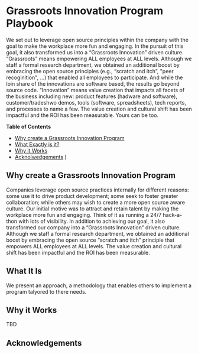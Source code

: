 # Grassroots Innovation Program Playbook

We set out to leverage open source principles within the company with the goal to make the workplace more fun and engaging. In the pursuit of this goal, it also transformed us into a “Grassroots Innovation” driven culture. “Grassroots” means empowering ALL employees at ALL levels. Although we staff a formal research department, we obtained an additional boost by embracing the open source principles (e.g., “scratch and itch”, "peer recoginition", ...) that enabled all employees to participate.  And while the loin share of the innovations are software based, the results go beyond source code. “Innovation” means value creation that impacts all facets of the business including new: product features (hadware and software), customer/tradeshwo demos, tools (software, spreadsheets), tech reports, and processes to name a few. The value creation and cultural shift has been impactful and the ROI has been measurable. Yours can be too. 

**Table of Contents**

- [Why create a Grassroots Innovation Program](#why-create-a-grassroots-innovation-program)
- [What Exactly is it?](#what-it-is)
- [Why it Works](#why-it-works)
- [Acknolwedgements](#acknowledgements)
)

## Why create a Grassroots Innovation Program

Companies leverage open source practices internally for different reasons: some use it to drive product development; some seek to foster greater collaboration; while others may wish to create a more open source aware culture.  Our initial motive was to attract and retain talent by making the workplace more fun and engaging. Think of it as running a 24/7 hack-a-thon with lots of visibility.  In addition to achieving our goal, it also transformed our company into a “Grassroots Innovation” driven culture. Although we staff a formal research department, we obtained an additional boost by embracing the open source “scratch and itch” principle that empowers ALL employees at ALL levels. The value creation and cultural shift has been impactful and the ROI has been measurable.

## What It Is
We present an approach, a methodology that enables others to implement a program talyored to there needs.

## Why it Works
TBD

## Acknowledgements

